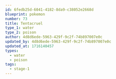```yaml
---
id: 6fedb25d-6041-4182-8da9-c38052e2668d
blueprint: pokemon
number: 73
title: Tentacruel
type_1: water
type_2: poison
author: 4d8d6ede-5963-429f-9c2f-74b897007e0c
updated_by: 4d8d6ede-5963-429f-9c2f-74b897007e0c
updated_at: 1716140457
types:
  - water
  - poison
tags:
  - stage-1
---
```

